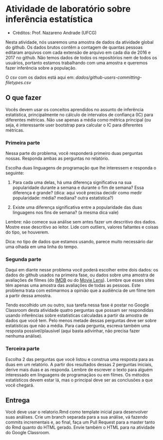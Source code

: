 # Atividade de laboratório sobre inferência estatística

- Créditos: Prof. Nazareno Andrade (UFCG)

Nesta atividade, nós usaremos uma amostra de dados da atividade global do github. Os dados brutos contêm a contagem de quantas pessoas editaram arquivos com cada extensão de arquivo em cada dia de 2016 e 2017 no github. Não temos dados de todos os repositórios nem de todos os usuários, portanto estamos trabalhando com uma amostra e queremos fazer inferência sobre a população.

O csv com os dados está aqui em: _dados/github-users-committing-filetypes.csv_

## O que fazer

Vocês devem usar os conceitos aprendidos no assunto de inferência estatística, principalmente no cálculo de intervalos de confiança (IC) para diferentes métricas. Não use apenas a média como métrica principal (ou seja, é interessante user bootstrap para calcular o IC para diferentes métricas. 


### Primeira parte

Nessa parte do problema, você responderá primeiro duas perguntas nossas. Responda ambas as perguntas no relatório.

Escolha duas linguagens de programação que lhe interessem e responda o seguinte:

1. Para cada uma delas, há uma diferença significativa na sua popularidade durante a semana e durante o fim de semana? Essa diferença é grande? (dica: aqui você precisa decidir como medir popularidade: média? mediana? outra estatística?)

2. Existe uma diferença significativa entre a popularidade das duas linguagens nos fins de semana? (a mesma dica vale)

Lembre: não comece sua análise sem antes fazer um descritivo dos dados. Mostre esse descritivo ao leitor. Lide com outliers, valores faltantes e coisas do tipo, se houverem.

Dica: no tipo de dados que estamos usando, parece muito necessário dar uma olhada em uma linha do tempo.

### Segunda parte

Daqui em diante nesse problema você poderá escolher entre dois dados: os dados do github usados na primeira fase, ou dados sobre uma amostra de avaliações de filmes (do [IMDB](https://datasets.imdbws.com/) ou do [Movie Lens](http://grouplens.org/datasets/movielens/latest/Links)). Lembre que esses sites têm apenas uma amostra das avaliações de todas as pessoas. Este problema trata com estimarmos a opinião que a audiência de um filme tem a partir dessa amostra.

Tendo escolhido um ou outro, sua tarefa nessa fase é postar no Google Classroom desta atividade quatro perguntas que possam ser respondidas usando inferências sobre estatísticas calculadas a partir da amostra de dados que você tem. Pelo menos metade dessas perguntas deve ser sobre estatísticas que não a média. Para cada pergunta, escreva também uma resposta possível/plausível (aqui basta adivinhar, não precisa fazer nenhuma análise).


### Terceira parte

Escolha 2 das perguntas que você listou e construa uma resposta para as duas em um relatório. A partir dos resultados dessas 2 perguntas iniciais, derive mais duas e as responda. Lembre de escrever o texto para alguém interessado em linguagens de programaçãos ou em filmes. Os métodos estatísticos devem estar lá, mas o principal deve ser as conclusões a que você chegará.


## Entrega

Você deve usar o relatorio.Rmd como template inicial para desenvolver suas análises. Crie um branch separada para a sua análise, vá fazendo commits incrementais e, ao final, faça um Pull Request para a master tanto do Rmd quanto do HTML gerado. Envie também o HTML para na atividade do Google Classroom.

